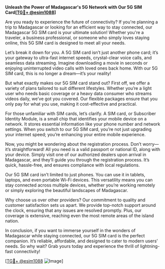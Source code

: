 **Unleash the Power of Madagascar's 5G Network with Our 5G SIM Card[[TG💪+ @esim1088](https://t.me/s/esim1088)]**

Are you ready to experience the future of connectivity? If you're planning a trip to Madagascar or looking for an efficient way to stay connected, our Madagascar 5G SIM card is your ultimate solution! Whether you're a traveler, a business professional, or someone who simply loves staying online, this 5G SIM card is designed to meet all your needs.

Let’s break it down for you. A 5G SIM card isn’t just another phone card; it’s your gateway to ultra-fast internet speeds, crystal-clear voice calls, and seamless data streaming. Imagine downloading a movie in seconds or enjoying uninterrupted video calls with loved ones back home. With our 5G SIM card, this is no longer a dream—it’s your reality!

But what exactly makes our 5G SIM card stand out? First off, we offer a variety of plans tailored to suit different lifestyles. Whether you’re a light user who needs basic coverage or a heavy data consumer who streams videos daily, we’ve got you covered. Our flexible packages ensure that you only pay for what you use, making it cost-effective and practical.

For those unfamiliar with SIM cards, let’s clarify. A SIM card, or Subscriber Identity Module, is a small chip that identifies your mobile device on a network. It stores essential information like your phone number and network settings. When you switch to our 5G SIM card, you’re not just upgrading your internet speed; you’re enhancing your entire mobile experience. 

Now, you might be wondering about the registration process. Don’t worry—it’s straightforward! All you need is a valid passport or national ID, along with your device. Simply visit one of our authorized dealers upon arrival in Madagascar, and they’ll guide you through the registration process. It’s quick, hassle-free, and ensures compliance with local regulations.

Our 5G SIM card isn’t limited to just phones. You can use it in tablets, laptops, and even portable Wi-Fi devices. This versatility means you can stay connected across multiple devices, whether you’re working remotely or simply exploring the beautiful landscapes of Madagascar.

Why choose us over other providers? Our commitment to quality and customer satisfaction sets us apart. We provide top-notch support around the clock, ensuring that any issues are resolved promptly. Plus, our coverage is extensive, reaching even the most remote areas of the island nation.

In conclusion, if you want to immerse yourself in the wonders of Madagascar while staying connected, our 5G SIM card is the perfect companion. It’s reliable, affordable, and designed to cater to modern users’ needs. So why wait? Grab yours today and experience the thrill of lightning-fast connectivity!

[[TG💪+ @esim1088](https://t.me/s/esim1088) ![Image](https://i.postimg.cc/Y0z9fWf4/image.png)]